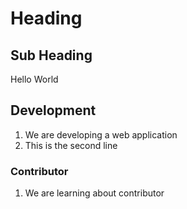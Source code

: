 # Heading

## Sub Heading

Hello World

## Development
1. We are developing a web application
2. This is the second line

### Contributor
1. We are learning about contributor

